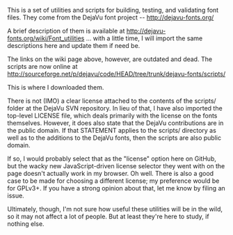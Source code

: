 

This is a set of utilities and scripts for building, testing, and validating font files. They come from the DejaVu font project -- http://dejavu-fonts.org/

A brief description of them is available at http://dejavu-fonts.org/wiki/Font_utilities ... with a little time, I will import the same descriptions here and update them if need be.

The links on the wiki page above, however, are outdated and dead. The scripts are now online at http://sourceforge.net/p/dejavu/code/HEAD/tree/trunk/dejavu-fonts/scripts/

This is where I downloaded them.

There is not (IMO) a clear license attached to the contents of the scripts/ folder at the DejaVu SVN repository. In lieu of that, I have also imported the top-level LICENSE file, which deals primarily with the license on the fonts themselves. However, it does also state that the DejaVu contributions are in the public domain. If that STATEMENT applies to the scripts/ directory as well as to the additions to the DejaVu fonts, then the scripts are also public domain.

If so, I would probably select that as the "license" option here on GitHub, but the wacky new JavaScript-driven license selector they went with on the page doesn't actually work in my browser. Oh well. There is also a good case to be made for choosing a different license; my preference would be for GPLv3+. If you have a strong opinion about that, let me know by filing an issue.

Ultimately, though, I'm not sure how useful these utilities will be in the wild, so it may not affect a lot of people. But at least they're here to study, if nothing else.

